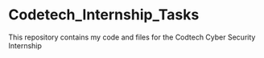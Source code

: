 # Codetech_Internship_Tasks
This repository contains my code and files for the Codtech Cyber Security Internship
